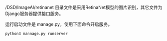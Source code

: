 /DSD/ImageAI/retinanet 目录文件是采用RetinaNet模型的图片识别，其它文件为Django服务器提供接口服务。

运行启动文件是 manage.py，使用下面命令开启服务。

```bash
python3 mannage.py runserver
```

